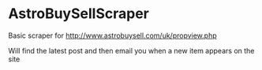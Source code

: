 AstroBuySellScraper
===================

Basic scraper for http://www.astrobuysell.com/uk/propview.php

Will find the latest post and then email you  when a new item appears on the site
